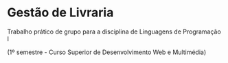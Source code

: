 # Gestão de Livraria

Trabalho prático de grupo para a disciplina de Linguagens de Programação I

(1º semestre - Curso Superior de Desenvolvimento Web e Multimédia)
